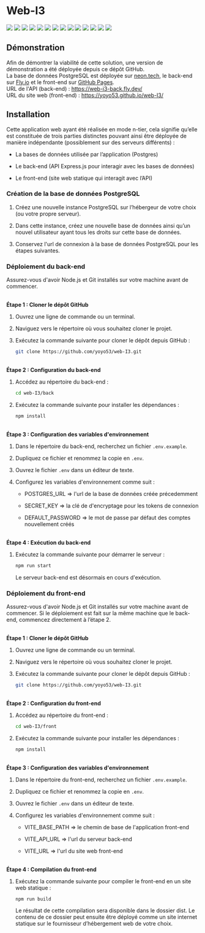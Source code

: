 # Web-I3

[![](https://img.shields.io/badge/postgres-%23316192.svg?style=for-the-badge&logo=postgresql&logoColor=white)](https://www.postgresql.org/)
[![](https://img.shields.io/badge/node.js-6DA55F?style=for-the-badge&logo=node.js&logoColor=white)](https://nodejs.org/)
[![](https://img.shields.io/badge/eslint-3A33D1?style=for-the-badge&logo=eslint&logoColor=white)](https://eslint.org/)
[![](https://img.shields.io/badge/prettier-1A2C34?style=for-the-badge&logo=prettier&logoColor=F7BA3E)](https://prettier.io/)
[![](https://img.shields.io/badge/Swagger-85EA2D?style=for-the-badge&logo=Swagger&logoColor=white)](https://swagger.io/)
[![](https://img.shields.io/badge/Prisma-3982CE?style=for-the-badge&logo=Prisma&logoColor=white)](https://www.prisma.io/)
[![](https://img.shields.io/badge/express.js-%23404d59.svg?style=for-the-badge&logo=express&logoColor=%2361DAFB)](https://expressjs.com/)
[![](https://img.shields.io/badge/Jest-C21325?style=for-the-badge&logo=jest&logoColor=white)](https://jestjs.io/)
[![](https://img.shields.io/badge/Vite-B73BFE?style=for-the-badge&logo=vite&logoColor=FFD62E)](https://vite.dev/)
[![](https://img.shields.io/badge/vuejs-%2335495e.svg?style=for-the-badge&logo=vuedotjs&logoColor=%234FC08D)](https://vuejs.org/)
[![](https://img.shields.io/badge/tailwindcss-%2338B2AC.svg?style=for-the-badge&logo=tailwind-css&logoColor=white)](https://tailwindcss.com/)
[![](https://img.shields.io/badge/Chart%20js-FF6384?style=for-the-badge&logo=chartdotjs&logoColor=white)](https://www.chartjs.org/)
[![](https://img.shields.io/badge/Vitest-%236E9F18?style=for-the-badge&logo=Vitest&logoColor=%23fcd703)](https://vitest.dev/)
[![](https://img.shields.io/badge/GitHub%20Pages-222222?style=for-the-badge&logo=github%20Pages&logoColor=white)](https://pages.github.com/)


## Démonstration

Afin de démontrer la viabilité de cette solution, une version de démonstration a été déployée depuis ce dépôt GitHub.  
La base de données PostgreSQL est déployée sur [neon.tech](https://neon.tech/), le back-end sur [Fly.io](https://fly.io/) et le front-end sur [GitHub Pages](https://pages.github.com/).  
URL de l'API (back-end) : <https://web-i3-back.fly.dev/>  
URL du site web (front-end) : <https://yoyo53.github.io/web-I3/>


## Installation

Cette application web ayant été réalisée en mode n-tier, cela signifie qu’elle est constituée de trois parties distinctes pouvant ainsi être déployée de manière indépendante (possiblement sur des serveurs différents) :
- La bases de données utilisée par l’application (Postgres)

- Le back-end (API Express.js pour interagir avec les bases de données)

- Le front-end (site web statique qui interagit avec l’API)


### Création de la base de données PostgreSQL

1. Créez une nouvelle instance PostgreSQL sur l’hébergeur de votre choix (ou votre propre serveur).

2. Dans cette instance, créez une nouvelle base de données ainsi qu’un nouvel utilisateur ayant tous les droits sur cette base de données.

3. Conservez l'url de connexion à la base de données PostgreSQL pour les étapes suivantes.


### Déploiement du back-end

Assurez-vous d'avoir Node.js et Git installés sur votre machine avant de commencer.


\
**Étape 1 : Cloner le dépôt GitHub**

1. Ouvrez une ligne de commande ou un terminal.

2. Naviguez vers le répertoire où vous souhaitez cloner le projet.

3. Exécutez la commande suivante pour cloner le dépôt depuis GitHub :
    ```bash
    git clone https://github.com/yoyo53/web-I3.git
    ```


\
**Étape 2 : Configuration du back-end**

1. Accédez au répertoire du back-end :
    ```bash
    cd web-I3/back
    ```

2. Exécutez la commande suivante pour installer les dépendances :
    ```bash
    npm install
    ```


\
**Étape 3 : Configuration des variables d'environnement**

1. Dans le répertoire du back-end, recherchez un fichier `.env.example`.

2. Dupliquez ce fichier et renommez la copie en `.env`.

3. Ouvrez le fichier `.env` dans un éditeur de texte.

4. Configurez les variables d'environnement comme suit :
    - POSTGRES_URL => l'url de la base de données créée précedemment

    - SECRET_KEY => la clé de d'encryptage pour les tokens de connexion

    - DEFAULT_PASSWORD => le mot de passe par défaut des comptes nouvellement créés


\
**Étape 4 : Exécution du back-end**

1. Exécutez la commande suivante pour démarrer le serveur :
    ```bash
    npm run start
    ```

    Le serveur back-end est désormais en cours d'exécution. 


### Déploiement du front-end

Assurez-vous d'avoir Node.js et Git installés sur votre machine avant de commencer. Si le déploiement est fait sur la même machine que le back-end, commencez directement à l’étape 2.


\
**Étape 1 : Cloner le dépôt GitHub**

1. Ouvrez une ligne de commande ou un terminal.

2. Naviguez vers le répertoire où vous souhaitez cloner le projet.

3. Exécutez la commande suivante pour cloner le dépôt depuis GitHub :
    ```bash
    git clone https://github.com/yoyo53/web-I3.git
    ```


\
**Étape 2 : Configuration du front-end**

1. Accédez au répertoire du front-end :
    ```bash
    cd web-I3/front
    ```

2. Exécutez la commande suivante pour installer les dépendances :
    ```bash
    npm install
    ```


\
**Étape 3 : Configuration des variables d'environnement**

1. Dans le répertoire du front-end, recherchez un fichier `.env.example`.

2. Dupliquez ce fichier et renommez la copie en `.env`.

3. Ouvrez le fichier `.env` dans un éditeur de texte.

4. Configurez les variables d'environnement comme suit :
    - VITE_BASE_PATH => le chemin de base de l'application front-end

    - VITE_API_URL => l'url du serveur back-end

    - VITE_URL => l'url du site web front-end


\
**Étape 4 : Compilation du front-end**

1. Exécutez la commande suivante pour compiler le front-end en un site web statique :
    ```bash
    npm run build
    ```

    Le résultat de cette compilation sera disponible dans le dossier dist. Le contenu de ce dossier peut ensuite être déployé comme un site internet statique sur le fournisseur d’hébergement web de votre choix.
